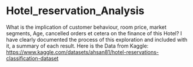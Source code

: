 # Hotel_reservation_Analysis
 What is the implication of customer behaviour, room price, market segments, Age, cancelled orders et cetera on the finance of this Hotel? I have clearly documented the process of this exploration and included with it, a summary of each result. 
Here is the Data from Kaggle:
https://www.kaggle.com/datasets/ahsan81/hotel-reservations-classification-dataset
